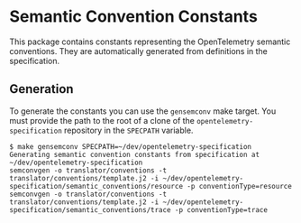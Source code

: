 # Semantic Convention Constants

This package contains constants representing the OpenTelemetry semantic conventions.  They are automatically generated
from definitions in the specification.

## Generation

To generate the constants you can use the `gensemconv` make target.  You must provide the path to the root of a clone
of the `opentelemetry-specification` repository in the `SPECPATH` variable.

```console
$ make gensemconv SPECPATH=~/dev/opentelemetry-specification
Generating semantic convention constants from specification at ~/dev/opentelemetry-specification
semconvgen -o translator/conventions -t translator/conventions/template.j2 -i ~/dev/opentelemetry-specification/semantic_conventions/resource -p conventionType=resource
semconvgen -o translator/conventions -t translator/conventions/template.j2 -i ~/dev/opentelemetry-specification/semantic_conventions/trace -p conventionType=trace
```
